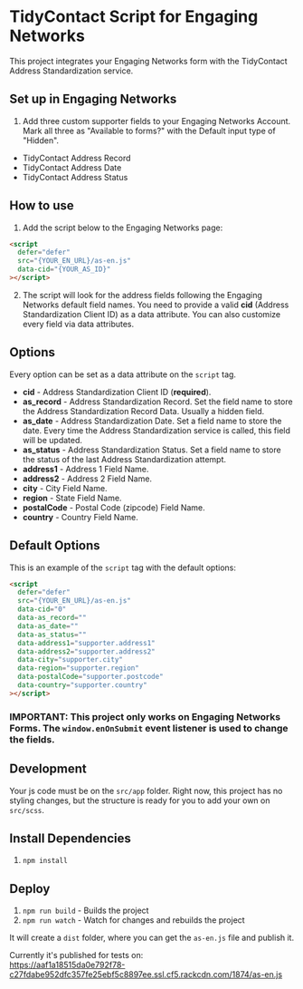 # TidyContact Script for Engaging Networks

This project integrates your Engaging Networks form with the TidyContact Address Standardization service.

## Set up in Engaging Networks

1. Add three custom supporter fields to your Engaging Networks Account. Mark all three as "Available to forms?" with the Default input type of "Hidden". 
- TidyContact Address Record
- TidyContact Address Date
- TidyContact Address Status

## How to use

1. Add the script below to the Engaging Networks page:

```html
<script
  defer="defer"
  src="{YOUR_EN_URL}/as-en.js"
  data-cid="{YOUR_AS_ID}"
></script>
```

2. The script will look for the address fields following the Engaging Networks default field names. You need to provide a valid **cid** (Address Standardization Client ID) as a data attribute. You can also customize every field via data attributes.

## Options

Every option can be set as a data attribute on the `script` tag.

- **cid** - Address Standardization Client ID (**required**).
- **as_record** - Address Standardization Record. Set the field name to store the Address Standardization Record Data. Usually a hidden field.
- **as_date** - Address Standardization Date. Set a field name to store the date. Every time the Address Standardization service is called, this field will be updated.
- **as_status** - Address Standardization Status. Set a field name to store the status of the last Address Standardization attempt.
- **address1** - Address 1 Field Name.
- **address2** - Address 2 Field Name.
- **city** - City Field Name.
- **region** - State Field Name.
- **postalCode** - Postal Code (zipcode) Field Name.
- **country** - Country Field Name.

<div style="page-break-after: always;"></div>

## Default Options

This is an example of the `script` tag with the default options:

```html
<script
  defer="defer"
  src="{YOUR_EN_URL}/as-en.js"
  data-cid="0"
  data-as_record=""
  data-as_date=""
  data-as_status=""
  data-address1="supporter.address1"
  data-address2="supporter.address2"
  data-city="supporter.city"
  data-region="supporter.region"
  data-postalCode="supporter.postcode"
  data-country="supporter.country"
></script>
```

### IMPORTANT: This project only works on Engaging Networks Forms. The `window.enOnSubmit` event listener is used to change the fields.

## Development

Your js code must be on the `src/app` folder.
Right now, this project has no styling changes, but the structure is ready for you to add your own on `src/scss`.

## Install Dependencies

1. `npm install`

## Deploy

1. `npm run build` - Builds the project
2. `npm run watch` - Watch for changes and rebuilds the project

It will create a `dist` folder, where you can get the `as-en.js` file and publish it.

Currently it's published for tests on:  
https://aaf1a18515da0e792f78-c27fdabe952dfc357fe25ebf5c8897ee.ssl.cf5.rackcdn.com/1874/as-en.js
